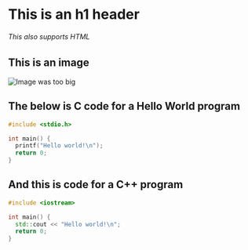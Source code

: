 # This is an h1 header
<h6>This also supports HTML</h6>

<h2>This is an image</h2>

![Image was too big]()

<h2>The below is C code for a Hello World program</h2>

``` c
#include <stdio.h>

int main() {
  printf("Hello world!\n");
  return 0;
}
```

<h2>And this is code for a C++ program</h2>

``` cpp
#include <iostream>

int main() {
  std::cout << "Hello world!\n";
  return 0;
}
```
